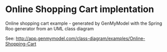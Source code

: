 Online Shopping Cart implentation 
==================

Online shopping cart example - generated by GenMyModel with the Spring Roo generator from an UML class diagram

See: http://app.genmymodel.com/class-diagram/examples/Online-Shopping-Cart
